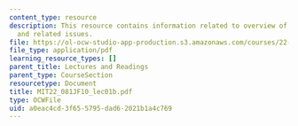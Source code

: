 ```yaml
---
content_type: resource
description: This resource contains information related to overview of energy use
  and related issues.
file: https://ol-ocw-studio-app-production.s3.amazonaws.com/courses/22-081j-introduction-to-sustainable-energy-fall-2010/a0eac4cd3f655795dad62021b1a4c769_MIT22_081JF10_lec01b.pdf
file_type: application/pdf
learning_resource_types: []
parent_title: Lectures and Readings
parent_type: CourseSection
resourcetype: Document
title: MIT22_081JF10_lec01b.pdf
type: OCWFile
uid: a0eac4cd-3f65-5795-dad6-2021b1a4c769
---
```

